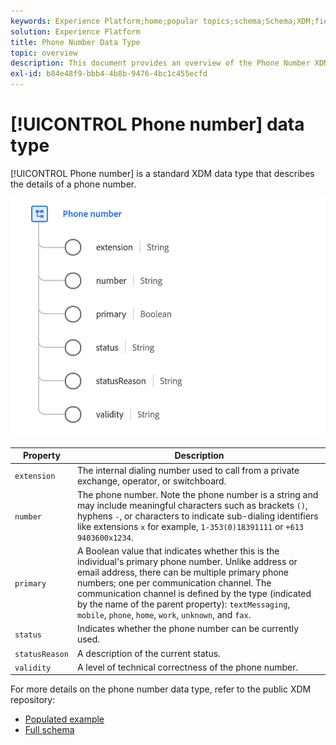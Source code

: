 ```yaml
---
keywords: Experience Platform;home;popular topics;schema;Schema;XDM;fields;schemas;Schemas;phoneNumber;xdm:phoneNumber;datatype;data-type;data type;
solution: Experience Platform
title: Phone Number Data Type
topic: overview
description: This document provides an overview of the Phone Number XDM data type.
exl-id: b84e48f9-bbb4-4b8b-9476-4bc1c455ecfd
---
```

# [!UICONTROL Phone number] data type

[!UICONTROL Phone number] is a standard XDM data type that describes the details of a phone number.

<img src='../images/data-types/phone-number.png' width=600 /><br />

| Property | Description |
| --- | --- |
| `extension` | The internal dialing number used to call from a private exchange, operator, or switchboard. |
| `number` | The phone number. Note the phone number is a string and may include meaningful characters such as brackets `()`, hyphens `-`, or characters to indicate sub-dialing identifiers like extensions `x` for example, `1-353(0)18391111` or `+613 9403600x1234`. |
| `primary` | A Boolean value that indicates whether this is the individual's primary phone number. Unlike address or email address, there can be multiple primary phone numbers; one per communication channel. The communication channel is defined by the type (indicated by the name of the parent property): `textMessaging`, `mobile`, `phone`, `home`, `work`, `unknown`, and `fax`. |
| `status` | Indicates whether the phone number can be currently used. |
| `statusReason` | A description of the current status. |
| `validity` | A level of technical correctness of the phone number. |

For more details on the phone number data type, refer to the public XDM repository:

* [Populated example](https://github.com/adobe/xdm/blob/master/components/datatypes/phonenumber.example.1.json)
* [Full schema](https://github.com/adobe/xdm/blob/master/components/datatypes/phonenumber.schema.json)
